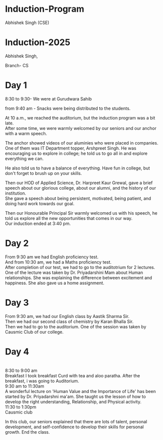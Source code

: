 # Induction-Program
Abhishek Singh (CSE)
# Induction-2025
Abhishek Singh,<br>

Branch- CS
<h1>Day 1</h1>
8:30 to 9:30- We were at Gurudwara Sahib <br>

from 9:40 am - Snacks were being distributed to the students.<br>

At 10 a.m., we reached the auditorium, but the induction program was a bit late. 
<br>
 After some time, we were warmly welcomed by our seniors and our anchor with  a warm speech. <br>

The anchor showed videos of our aluminies who were placed in companies.
One of them was IT Department topper, Arshpreet Singh. 
He was encouraging us to explore in college; he told us to go all in and explore everything we can.

He also told us to have a balance of everything. 
Have fun in college, but don't forget to brush up on your skills.<br>

Then our HOD of Applied Science, Dr. Harpreet Kaur Grewal, gave a brief speech about our glorious college, about our alumni, and the history of our institution.
<br>
She gave a speech about being persistent, motivated, being patient, and doing hard work towards our goal. 
<br>

Then our Honourable Principal Sir warmly welcomed us with his speech, he told us explore all the new opportunities that comes in our way.
<br> 
Our induction ended at 3:40 pm.



<h1>Day 2</h1>
From 9:30 am we had English proficiency test.
<br> And from 10:30 am, we had a Maths proficiency test. <br>
After completion of our test, we had to go to the auditotrium for 2 lectures. 
<br> One of the lecture was taken by Dr. Priyadarshini Mam about Human relationships. 
She was explaining the difference between excitement and happiness. She also gave us a home assignment.

<h1>Day 3</h1>
From 9:30 am, we had our English class by Aastik Sharma Sir.<br>
Then we had our second class of chemistry by Karan Bhalla Sir.<br>
Then we had to go to the auditorium.
One of the session was taken by Causmic Club of our college. 

<h1>Day 4</h1>
<br>
8:30 to 9:00 am 
<br>
Breakfast 
I took breakfast Curd with tea and aloo paratha.
After the breakfast, i was going to Auditorium.
<br>
9:30 am to 11:30am
<br>
A wonderful lecture on 'Human Value and the Importance of Life' has been started by Dr. Priyadarshni ma'am.
She taught us the lesson of how to develop the right understanding, Relationship, and Physical activity.
<br>
11:30 to 1:30pm
<br>
Causmic club<br>

In this club, our seniors explained that there are lots of talent, personal development, and self-confidence to develop their skills for personal growth.
End the class.

